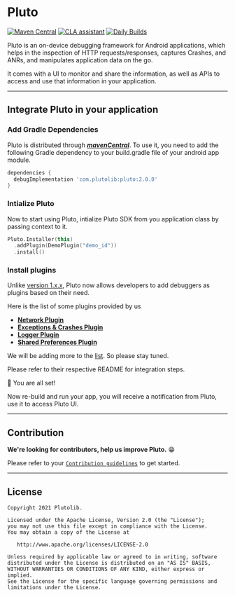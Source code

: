 # Pluto
[![Maven Central](https://maven-badges.herokuapp.com/maven-central/com.plutolib/pluto/badge.svg)](https://maven-badges.herokuapp.com/maven-central/com.plutolib/pluto)
[![CLA assistant](https://cla-assistant.io/readme/badge/plutolib/pluto)](https://cla-assistant.io/plutolib/pluto)
[![Daily Builds](https://github.com/mocklets/pluto/actions/workflows/daily_builds.yml/badge.svg)](https://github.com/mocklets/pluto/actions/workflows/daily_builds.yml)

Pluto is an on-device debugging framework for Android applications, which helps in the inspection of HTTP requests/responses, captures Crashes, and ANRs, and manipulates application data on the go.

It comes with a UI to monitor and share the information, as well as APIs to access and use that information in your application.

-----

## Integrate Pluto in your application



### Add Gradle Dependencies

Pluto is distributed through [***mavenCentral***](https://search.maven.org/artifact/com.plutolib/pluto). To use it, you need to add the following Gradle dependency to your build.gradle file of your android app module.


```groovy
dependencies {
  debugImplementation 'com.plutolib:pluto:2.0.0'
}
```


### Intialize Pluto

Now to start using Pluto, intialize Pluto SDK from you application class by passing context to it.
```kotlin
Pluto.Installer(this)
  .addPlugin(DemoPlugin("demo_id"))
  .install()
```


### Install plugins

Unlike [version 1.x.x](https://github.com/plutolib/pluto/wiki/Integrating-Pluto-1.x.x), Pluto now allows developers to add debuggers as plugins based on their need.

Here is the list of some plugins provided by us

- **[Network Plugin](https://github.com/plutolib/plugin-network)**
- **[Exceptions & Crashes Plugin](https://github.com/plutolib/plugin-exceptions)**
- **[Logger Plugin](https://github.com/plutolib/plugin-logger)**
- **[Shared Preferences Plugin](https://github.com/plutolib/plugin-shared-preferences)**

We will be adding more to the [list](https://search.maven.org/search?q=com.plutolib.plugins). So please stay tuned.

Please refer to their respective README for integration steps.



🎉 You are all set!

Now re-build and run your app, you will receive a notification from Pluto, use it to access Pluto UI.

***


## Contribution

**We're looking for contributors, help us improve Pluto.** 😁 

Please refer to your [`Contribution guidelines`](/CONTRIBUTING.md) to get started.

***


## License

```
Copyright 2021 Plutolib.

Licensed under the Apache License, Version 2.0 (the "License");
you may not use this file except in compliance with the License.
You may obtain a copy of the License at

   http://www.apache.org/licenses/LICENSE-2.0

Unless required by applicable law or agreed to in writing, software
distributed under the License is distributed on an "AS IS" BASIS,
WITHOUT WARRANTIES OR CONDITIONS OF ANY KIND, either express or implied.
See the License for the specific language governing permissions and
limitations under the License.
```
